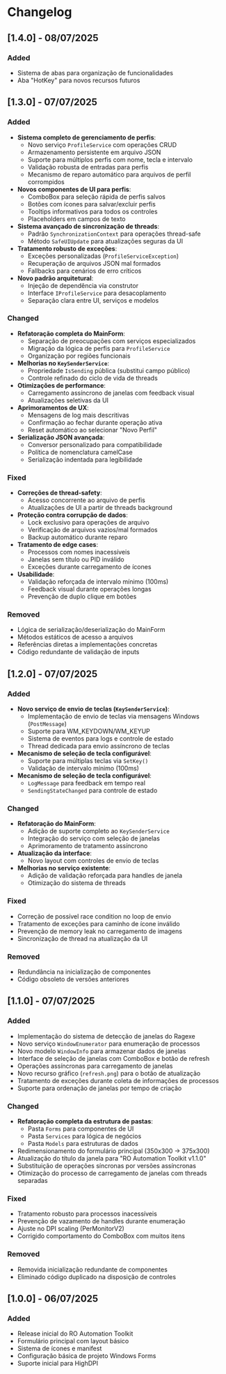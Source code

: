 # Changelog

## [1.4.0] - 08/07/2025

### Added

- Sistema de abas para organização de funcionalidades
- Aba "HotKey" para novos recursos futuros

## [1.3.0] - 07/07/2025

### Added

- **Sistema completo de gerenciamento de perfis**:
  - Novo serviço `ProfileService` com operações CRUD
  - Armazenamento persistente em arquivo JSON
  - Suporte para múltiplos perfis com nome, tecla e intervalo
  - Validação robusta de entradas para perfis
  - Mecanismo de reparo automático para arquivos de perfil corrompidos
- **Novos componentes de UI para perfis**:
  - ComboBox para seleção rápida de perfis salvos
  - Botões com ícones para salvar/excluir perfis
  - Tooltips informativos para todos os controles
  - Placeholders em campos de texto
- **Sistema avançado de sincronização de threads**:
  - Padrão `SynchronizationContext` para operações thread-safe
  - Método `SafeUIUpdate` para atualizações seguras da UI
- **Tratamento robusto de exceções**:
  - Exceções personalizadas (`ProfileServiceException`)
  - Recuperação de arquivos JSON mal formados
  - Fallbacks para cenários de erro críticos
- **Novo padrão arquitetural**:
  - Injeção de dependência via construtor
  - Interface `IProfileService` para desacoplamento
  - Separação clara entre UI, serviços e modelos

### Changed

- **Refatoração completa do MainForm**:
  - Separação de preocupações com serviços especializados
  - Migração da lógica de perfis para `ProfileService`
  - Organização por regiões funcionais
- **Melhorias no `KeySenderService`**:
  - Propriedade `IsSending` pública (substitui campo público)
  - Controle refinado do ciclo de vida de threads
- **Otimizações de performance**:
  - Carregamento assíncrono de janelas com feedback visual
  - Atualizações seletivas da UI
- **Aprimoramentos de UX**:
  - Mensagens de log mais descritivas
  - Confirmação ao fechar durante operação ativa
  - Reset automático ao selecionar "Novo Perfil"
- **Serialização JSON avançada**:
  - Conversor personalizado para compatibilidade
  - Política de nomenclatura camelCase
  - Serialização indentada para legibilidade

### Fixed

- **Correções de thread-safety**:
  - Acesso concorrente ao arquivo de perfis
  - Atualizações de UI a partir de threads background
- **Proteção contra corrupção de dados**:
  - Lock exclusivo para operações de arquivo
  - Verificação de arquivos vazios/mal formados
  - Backup automático durante reparo
- **Tratamento de edge cases**:
  - Processos com nomes inacessíveis
  - Janelas sem título ou PID inválido
  - Exceções durante carregamento de ícones
- **Usabilidade**:
  - Validação reforçada de intervalo mínimo (100ms)
  - Feedback visual durante operações longas
  - Prevenção de duplo clique em botões

### Removed

- Lógica de serialização/deserialização do MainForm
- Métodos estáticos de acesso a arquivos
- Referências diretas a implementações concretas
- Código redundante de validação de inputs

## [1.2.0] - 07/07/2025

### Added

- **Novo serviço de envio de teclas (`KeySenderService`)**:
  - Implementação de envio de teclas via mensagens Windows (`PostMessage`)
  - Suporte para WM_KEYDOWN/WM_KEYUP
  - Sistema de eventos para logs e controle de estado
  - Thread dedicada para envio assíncrono de teclas
- **Mecanismo de seleção de tecla configurável**:
  - Suporte para múltiplas teclas via `SetKey()`
  - Validação de intervalo mínimo (100ms)
- **Mecanismo de seleção de tecla configurável**:
  - `LogMessage` para feedback em tempo real
  - `SendingStateChanged` para controle de estado

### Changed

- **Refatoração do MainForm**:
  - Adição de suporte completo ao `KeySenderService`
  - Integração do serviço com seleção de janelas
  - Aprimoramento de tratamento assíncrono
- **Atualização da interface**:
  - Novo layout com controles de envio de teclas
- **Melhorias no serviço existente**:
  - Adição de validação reforçada para handles de janela
  - Otimização do sistema de threads

### Fixed

- Correção de possível race condition no loop de envio
- Tratamento de exceções para caminho de ícone inválido
- Prevenção de memory leak no carregamento de imagens
- Sincronização de thread na atualização da UI

### Removed

- Redundância na inicialização de componentes
- Código obsoleto de versões anteriores

## [1.1.0] - 07/07/2025

### Added

- Implementação do sistema de detecção de janelas do Ragexe
- Novo serviço `WindowEnumerator` para enumeração de processos
- Novo modelo `WindowInfo` para armazenar dados de janelas
- Interface de seleção de janelas com ComboBox e botão de refresh
- Operações assíncronas para carregamento de janelas
- Novo recurso gráfico (`refresh.png`) para o botão de atualização
- Tratamento de exceções durante coleta de informações de processos
- Suporte para ordenação de janelas por tempo de criação

### Changed

- **Refatoração completa da estrutura de pastas**:
  - Pasta `Forms` para componentes de UI
  - Pasta `Services` para lógica de negócios
  - Pasta `Models` para estruturas de dados
- Redimensionamento do formulário principal (350x300 → 375x300)
- Atualização do título da janela para "RO Automation Toolkit v1.1.0"
- Substituição de operações síncronas por versões assíncronas
- Otimização do processo de carregamento de janelas com threads separadas

### Fixed

- Tratamento robusto para processos inacessíveis
- Prevenção de vazamento de handles durante enumeração
- Ajuste no DPI scaling (PerMonitorV2)
- Corrigido comportamento do ComboBox com muitos itens

### Removed

- Removida inicialização redundante de componentes
- Eliminado código duplicado na disposição de controles

## [1.0.0] - 06/07/2025

### Added

- Release inicial do RO Automation Toolkit
- Formulário principal com layout básico
- Sistema de ícones e manifest
- Configuração básica de projeto Windows Forms
- Suporte inicial para HighDPI
